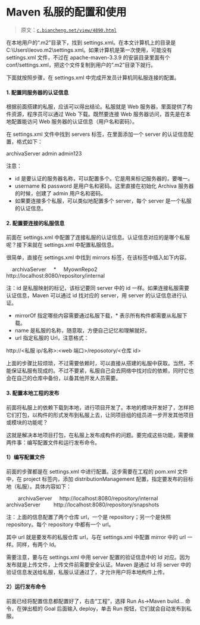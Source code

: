 # Maven 私服的配置和使用

> 原文：[`c.biancheng.net/view/4890.html`](http://c.biancheng.net/view/4890.html)

在本地用户的“.m2”目录下，找到 settings.xml。在本文计算机上的目录是 C:\Users\leovo\.m2\settings.xml。如果计算机是第一次使用，可能没有 settings.xml 文件，不过在 apache-maven-3.3.9 的安装目录里面有个 conf/settings.xml，把这个文件复制到用户的“.m2”目录下就行。

下面就按照步骤，在 settings.xml 中完成开发员计算机同私服连接的配置。

#### 1\. 配置同服务器的认证信息

根据前面搭建的私服，应该可以得出结论。私服就是 Web 服务器，里面提供了构件资源，程序员可以通过 Web 下载。既然要连接 Web 服务器访问，首先是在本地配置能访问 Web 服务器的认证信息（用户名和密码）。

在 settings.xml 文件中找到 servers 标签，在里面添加一个 server 的认证信息配置，格式如下：

<id>archivaServer</id>
<username>admin</username>
<password>admin123</password>

注意：

*   id 是要认证的服务器名称，可以配置多个。它是用来标记服务器的，要唯一。
*   username 和 password 是用户名和密码。这里直接在初始化 Archiva 服务器的时候，创建了 admin 用户名和密码。
*   如果要连接多个私服，可以类似地配置多个 server，每个 server 是一个私服的认证信息。

#### 2\. 配置要连接的私服信息

前面在 settings.xml 中配置了连接私服的认证信息。认证信息对应的是哪个私服呢？接下来就在 settings.xml 中配置私服信息。

很简单，直接在 settings.xml 中找到 mirrors 标签，在该标签中插入如下内容。

<mirror>
    <id>archivaServer</id>
    <mirrorOf>*</mirrorOf>
    <name>MyownRepo2</name>
    <url>http://localhost:8080/repository/internal</url>
</mirror>

注：id 是私服映射的标记，该标记要同 server 中的 id 一样。如果连接私服需要认证信息，Maven 可以通过 id 找对应的 server，用 server 的认证信息进行认证。

*   mirrorOf 指定哪些内容需要通过私服下载，* 表示所有构件都需要从私服下载。
*   name 是私服的名称，随意取，方便自己记忆和理解就好。
*   url 指定私服的 Url，注意格式：

http://<私服 ip/名称>:<web 端口>/reposotory/<仓库 id>

上面的步骤比较烦琐，不过需要依赖时，可以直接从搭建的私服中获取。当然，不能保证私服有现成的。不过不要紧，私服自己会去网络中找对应的依赖，同时它也会在自己的仓库中备份，以备其他开发人员需要。

#### 3\. 配置本地工程的发布

前面将私服上的依赖下载到本地，进行项目开发了。本地的模块开发好了，怎样把它们打包，以构件的形式发布到私服上去，让同项目组的组员进一步开发其他项目或模块的功能呢？

这就是解决本地项目打包，在私服上发布成构件的问题。要完成这些功能，需要做两件事：编写配置文件和运行发布命令。

#### 1）编写配置文件

前面的步骤都是在 settings.xml 中进行配置。这步需要在工程的 pom.xml 文件中，在 project 标签内，添加 distributionManagement 配置，指定要发布的目标地（私服）。具体内容如下：

<distributionManagement>
    <repository>
    <id>archivaServer</id>
    <url>http://localhost:8080/repository/internal</url>
    </repository>
    <snapshotRepository>
        <id>archivaServer</id>
        <url>http://localhost:8080/repository/snapshots</url>
    </snapshotRepository>
</distributionManagement>

注：上面的信息配置了两个仓库 url，一个是 repository；另一个是快照 repository。每个 repository 中都有一个 url。

其中 url 就是要发布的私服仓库 url，与在 settings.xml 中配置 mirror 中的 url 一样。同样，有两个 Id。

需要注意，要与在 settings.xml 中用 server 配置的验证信息中的 Id 对应。因为发布就是上传文件，上传文件前需要安全认证。Maven 是通过 Id 将 server 中的验证信息发送给私服，私服认证通过了，才允许用户将本地构件上传。

#### 2）运行发布命令

前面已经将配置信息都配置好了，右击“工程”，选择 Run As→Maven build… 命令，在弹出框的 Goal 后面输入 deploy，单击 Run 按钮，它们就会自动发布到私服。
